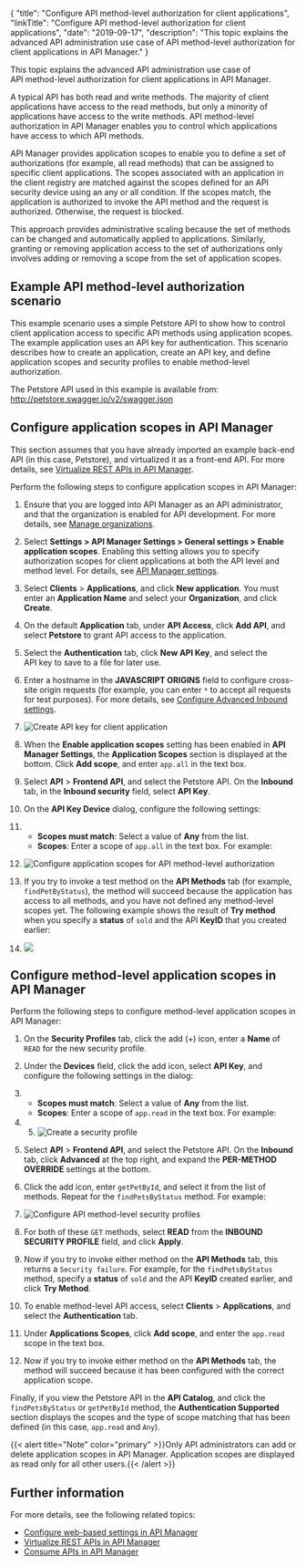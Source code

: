 {
"title": "Configure API method-level authorization for client applications",
"linkTitle": "Configure API method-level authorization for client applications",
"date": "2019-09-17",
"description": "This topic explains the advanced API administration use case of API method-level authorization for client applications in API Manager."
}

This topic explains the advanced API administration use case of API method-level authorization for client applications in API Manager.

A typical API has both read and write methods. The majority of client applications have access to the read methods, but only a minority of applications have access to the write methods. API method-level authorization in API Manager enables you to control which applications have access to which API methods.

API Manager provides application scopes to enable you to define a set of authorizations (for example, all read methods) that can be assigned to specific client applications. The scopes associated with an application in the client registry are matched against the scopes defined for an API security device using an any or all condition. If the scopes match, the application is authorized to invoke the API method and the request is authorized. Otherwise, the request is blocked.

This approach provides administrative scaling because the set of methods can be changed and automatically applied to applications. Similarly, granting or removing application access to the set of authorizations only involves adding or removing a scope from the set of application scopes.

Example API method-level authorization scenario
-----------------------------------------------

This example scenario uses a simple Petstore API to show how to control client application access to specific API methods using application scopes. The example application uses an API key for authentication. This scenario describes how to create an application, create an API key, and define application scopes and security profiles to enable method-level authorization.

The Petstore API used in this example is available from:\
<http://petstore.swagger.io/v2/swagger.json>

Configure application scopes in API Manager
-------------------------------------------

This section assumes that you have already imported an example back-end API (in this case, Petstore), and virtualized it as a front-end API. For more details, see [Virtualize REST APIs in API Manager](api_mgmt_virtualize_web.htm).

Perform the following steps to configure application scopes in API Manager:

1.  Ensure that you are logged into API Manager as an API administrator, and that the organization is enabled for API development. For more details, see [Manage organizations](api_mgmt_admin.htm#Manage2).
2.  Select **Settings > API Manager Settings > General settings > Enable application scopes**. Enabling this setting allows you to specify authorization scopes for client applications at both the API level and method level. For details, see [API Manager settings](api_mgmt_config_web.htm#API_Manager_settings).
3.  Select **Clients** > **Applications**, and click **New application**. You must enter an **Application Name** and select your **Organization**, and click **Create**.
4.  On the default **Application** tab, under **API Access**, click **Add API**, and select **Petstore** to grant API access to the application.
5.  Select the **Authentication** tab, click **New API Key**, and select the API key to save to a file for later use.
6.  Enter a hostname in the **JAVASCRIPT ORIGINS** field to configure cross-site origin requests (for example, you can enter `*` to accept all requests for test purposes). For more details, see [Configure Advanced Inbound settings](api_mgmt_virtualize_web.htm#Configur8).
7.  ![Create API key for client application](/Images/docbook/images/api_mgmt/api_mgmt_application_scopes_app_authn.png)
8.  When the **Enable application scopes** setting has been enabled in **API Manager Settings**, the **Application Scopes** section is displayed at the bottom. Click **Add scope**, and enter `app.all` in the text box.
9.  Select **API** > **Frontend API**, and select the Petstore API. On the **Inbound** tab, in the **Inbound security** field, select **API Key**.
10. On the **API Key Device** dialog, configure the following settings:
11. -   **Scopes must match**: Select a value of **Any** from the list.
    -   **Scopes**: Enter a scope of `app.all` in the text box. For example:

12. ![Configure application scopes for API method-level authorization](/Images/docbook/images/api_mgmt/api_mgmt_application_scopes_frontend.png)
13. If you try to invoke a test method on the **API Methods** tab (for example, `findPetByStatus`), the method will succeed because the application has access to all methods, and you have not defined any method-level scopes yet. The following example shows the result of **Try method** when you specify a **status** of `sold` and the API **KeyID** that you created earlier:
14. ![](/Images/docbook/images/api_mgmt/api_mgmt_application_scopes_app_try_method_all.png)

Configure method-level application scopes in API Manager
--------------------------------------------------------

Perform the following steps to configure method-level application scopes in API Manager:

1.  On the **Security Profiles** tab, click the add (+) icon, enter a **Name** of `READ` for the new security profile.
2.  Under the **Devices** field, click the add icon, select **API Key**, and configure the following settings in the dialog:
3.  -   **Scopes must match**: Select a value of **Any** from the list.
    -   **Scopes**: Enter a scope of `app.read` in the text box. For example:

4.  5.  ![Create a security profile](/Images/docbook/images/api_mgmt/api_mgmt_application_scopes_app_security_profile.png)
6.  Select **API** > **Frontend API**, and select the Petstore API. On the **Inbound** tab, click **Advanced** at the top right, and expand the **PER-METHOD OVERRIDE** settings at the bottom.
7.  Click the add icon, enter `getPetById`, and select it from the list of methods. Repeat for the `findPetsByStatus` method. For example:
8.  ![Configure API method-level security profiles](/Images/docbook/images/api_mgmt/api_mgmt_application_scopes_read_methods.png)
9.  For both of these `GET` methods, select **READ** from the **INBOUND SECURITY PROFILE** field, and click **Apply**.
10. Now if you try to invoke either method on the **API Methods** tab, this returns a `Security failure`. For example, for the `findPetsByStatus` method, specify a **status** of `sold` and the API **KeyID** created earlier, and click **Try Method**.
11. To enable method-level API access, select **Clients** > **Applications**, and select the **Authentication** tab.
12. Under **Applications Scopes**, click **Add scope**, and enter the `app.read` scope in the text box.
13. Now if you try to invoke either method on the **API Methods** tab, the method will succeed because it has been configured with the correct application scope.

Finally, if you view the Petstore API in the **API Catalog**, and click the `findPetsByStatus` or `getPetById` method, the **Authentication Supported** section displays the scopes and the type of scope matching that has been defined (in this case, `app.read` and `Any`).

{{< alert title="Note" color="primary" >}}Only API administrators can add or delete application scopes in API Manager. Application scopes are displayed as read only for all other users.{{< /alert >}}

Further information
-------------------

For more details, see the following related topics:

-   [Configure web-based settings in API Manager](api_mgmt_config_web.htm)
-   [Virtualize REST APIs in API Manager](api_mgmt_virtualize_web.htm)
-   [Consume APIs in API Manager](api_mgmt_consume.htm)

